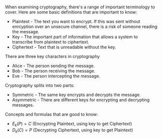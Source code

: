 When examining cryptography, there's a range of important terminology to cover. Here are some basic definitions that are important to know:
* Plaintext - The text you want to encrypt. If this was sent without enrcyption over an unsecure channel, there is a risk of someone reading the message. 
* Key - The important part of information that allows a system to transcribe from plaintext to ciphertext.
* Ciphertext - Text that is unreadable without the key.

There are three key characters in cryptography
* Alice - The person sending the message.
* Bob - The person receiving the message.
* Eve - The person intercepting the message.

Cryptography splits into two parts:
* Symmetric - The same key encrypts and decrypts the message.
* Asymmetric - There are different keys for encrypting and decrypting messages.

Concepts and formulas that are good to know:
* $E_k(P) = C$ (Encrypting Plaintext, using key to get Ciphertext)
* $D_k(C) = P$ (Decrypting Ciphertext, using key to get Plaintext)